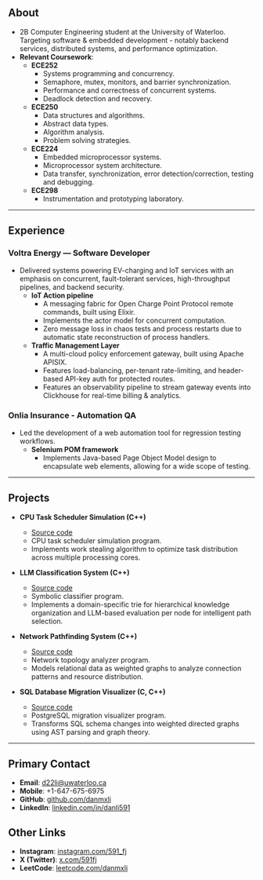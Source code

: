 ## About
- 2B Computer Engineering student at the University of Waterloo. Targeting software & embedded development - notably backend services, distributed systems, and performance optimization.
- **Relevant Coursework**:
    - **ECE252**
        - Systems programming and concurrency.
        - Semaphore, mutex, monitors, and barrier synchronization.
        - Performance and correctness of concurrent systems.
        - Deadlock detection and recovery.
    - **ECE250**
        - Data structures and algorithms.
        - Abstract data types.
        - Algorithm analysis.
        - Problem solving strategies.
    - **ECE224**
        - Embedded microprocessor systems.
        - Microprocessor system architecture.
        - Data transfer, synchronization, error detection/correction, testing and debugging.
    - **ECE298**
        - Instrumentation and prototyping laboratory.

---

## Experience

### Voltra Energy — Software Developer  
- Delivered systems powering EV-charging and IoT services with an emphasis on concurrent, fault-tolerant services, high-throughput pipelines, and backend security.
    - **IoT Action pipeline**
        - A messaging fabric for Open Charge Point Protocol remote commands, built using Elixir.
        - Implements the actor model for concurrent computation.
        - Zero message loss in chaos tests and process restarts due to automatic state reconstruction of process handlers.
    - **Traffic Management Layer**
        - A multi-cloud policy enforcement gateway, built using Apache APISIX.
        - Features load-balancing, per-tenant rate-limiting, and header-based API-key auth for protected routes.
        - Features an observability pipeline to stream gateway events into Clickhouse for real-time billing & analytics.

### Onlia Insurance - Automation QA
- Led the development of a web automation tool for regression testing workflows.
    - **Selenium POM framework**
        - Implements Java-based Page Object Model design to encapsulate web elements, allowing for a wide scope of testing.

---

## Projects

- **CPU Task Scheduler Simulation (C++)**
    - [Source code](https://github.com/danmxli/multi-core-task-scheduler)
    - CPU task scheduler simulation program.
    - Implements work stealing algorithm to optimize task distribution across multiple processing cores.

- **LLM Classification System (C++)**
    - [Source code](https://github.com/danmxli/llm-classification-system)
    - Symbolic classifier program.
    - Implements a domain-specific trie for hierarchical knowledge organization and LLM-based evaluation per node for intelligent path selection.

- **Network Pathfinding System (C++)**
    - [Source code](https://github.com/danmxli/network-pathfinding)
    - Network topology analyzer program.
    - Models relational data as weighted graphs to analyze connection patterns and resource distribution.

- **SQL Database Migration Visualizer (C, C++)**
    - [Source code](https://github.com/danmxli/pg_migration_graph) 
    - PostgreSQL migration visualizer program.
    - Transforms SQL schema changes into weighted directed graphs using AST parsing and graph theory.

---

## Primary Contact
- **Email**: d22li@uwaterloo.ca  
- **Mobile**: +1-647-675-6975
- **GitHub**: [github.com/danmxli](https://github.com/danmxli)
- **LinkedIn**: [linkedin.com/in/danli591](https://www.linkedin.com/in/danli591/)

## Other Links
- **Instagram**: [instagram.com/591_fj](https://www.instagram.com/591_fj/)
- **X (Twitter)**: [x.com/591fj](https://x.com/591fj)
- **LeetCode**: [leetcode.com/danmxli](https://leetcode.com/danmxli/)